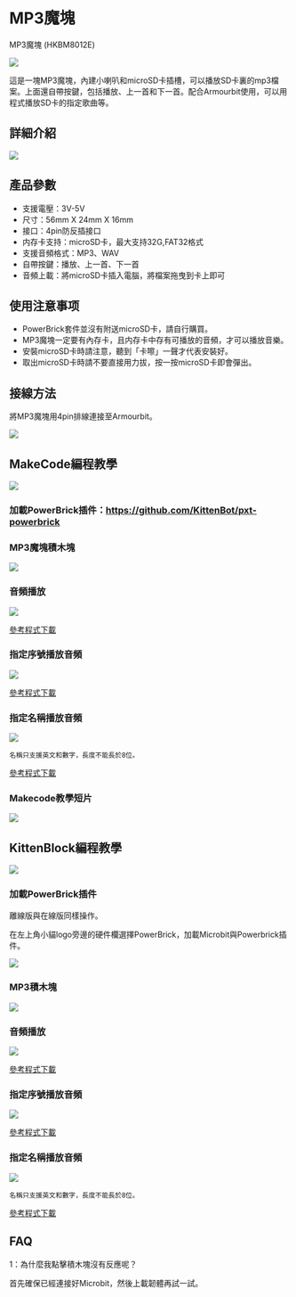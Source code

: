 # MP3魔塊

MP3魔塊 (HKBM8012E)

![](./images/12_03.png)

這是一塊MP3魔塊，內建小喇叭和microSD卡插槽，可以播放SD卡裏的mp3檔案。上面還自帶按鍵，包括播放、上一首和下一首。配合Armourbit使用，可以用程式播放SD卡的指定歌曲等。


## 詳細介紹

![](./images/12_02.png)

## 產品參數

- 支援電壓：3V-5V
- 尺寸：56mm X 24mm X 16mm
- 接口：4pin防反插接口
- 内存卡支持：microSD卡，最大支持32G,FAT32格式
- 支援音頻格式：MP3、WAV
- 自帶按鍵：播放、上一首、下一首
- 音頻上載：將microSD卡插入電腦，將檔案拖曳到卡上即可

## 使用注意事项

- PowerBrick套件並沒有附送microSD卡，請自行購買。
- MP3魔塊一定要有內存卡，且内存卡中存有可播放的音頻，才可以播放音樂。
- 安裝microSD卡時請注意，聽到「卡嚓」一聲才代表安裝好。
- 取出microSD卡時請不要直接用力拔，按一按microSD卡即會彈出。

## 接線方法

將MP3魔塊用4pin排線連接至Armourbit。

![](./kbimages/mp3con.jpg)

## MakeCode編程教學

![](./images/mcbanner.png)

### 加載PowerBrick插件：https://github.com/KittenBot/pxt-powerbrick

### MP3魔塊積木塊

![](./images/mp3blocks.png)

### 音頻播放

![](./images/mp3.png)

[參考程式下載](https://bit.ly/PowerbrickM10_01Hex)

### 指定序號播放音頻

![](./images/mp3id.png)

[參考程式下載](https://bit.ly/PowerbrickM10_02Hex)

### 指定名稱播放音頻

![](./images/mp3name.png)

    名稱只支援英文和數字，長度不能長於8位。

[參考程式下載](https://bit.ly/PowerbrickM10_03Hex)

### Makecode教學短片

[![](./images/mp3tut.png)](https://www.youtube.com/watch?v=h2XQ463V5CE)

## KittenBlock編程教學

![](./images/kbbanner.png)

### 加載PowerBrick插件

離線版與在線版同樣操作。

在左上角小貓logo旁邊的硬件欄選擇PowerBrick，加載Microbit與Powerbrick插件。

![](./kbimages/addextension.png)

### MP3積木塊

![](./kbimages/kbmp3blocks.png)

### 音頻播放

![](./kbimages/mp3play.png)

[參考程式下載](https://bit.ly/PowerbrickM10_01sb3)

### 指定序號播放音頻

![](./kbimages/mp3playbyid.png)

[參考程式下載](https://bit.ly/PowerbrickM10_02sb3)

### 指定名稱播放音頻

![](./kbimages/mp3playbyname.png)

    名稱只支援英文和數字，長度不能長於8位。

[參考程式下載](https://bit.ly/PowerbrickM10_03sb3)

## FAQ

1：為什麼我點擊積木塊沒有反應呢？

首先確保已經連接好Microbit，然後上載韌體再試一試。